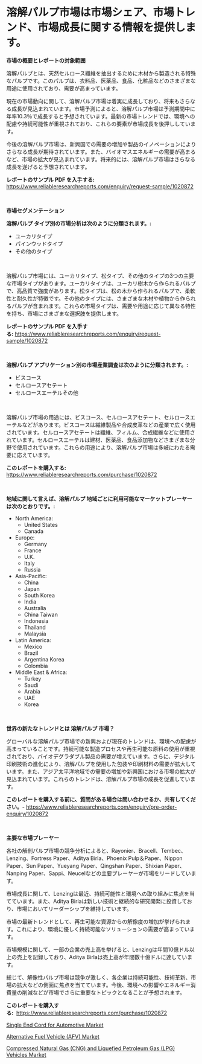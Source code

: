 <p><h1>溶解パルプ市場は市場シェア、市場トレンド、市場成長に関する情報を提供します。</h1></p><p><strong>市場の概要とレポートの対象範囲</strong></p>
<p><p>溶解パルプとは、天然セルロース繊維を抽出するために木材から製造される特殊なパルプです。このパルプは、衣料品、医薬品、食品、化粧品などのさまざまな用途に使用されており、需要が高まっています。</p><p>現在の市場動向に関して、溶解パルプ市場は着実に成長しており、将来もさらなる成長が見込まれています。市場予測によると、溶解パルプ市場は予測期間中に年率10.3％で成長すると予想されています。最新の市場トレンドでは、環境への配慮や持続可能性が重視されており、これらの要素が市場成長を後押ししています。</p><p>今後の溶解パルプ市場は、新興国での需要の増加や製品のイノベーションによりさらなる成長が期待されています。また、バイオマスエネルギーの需要が高まるなど、市場の拡大が見込まれています。将来的には、溶解パルプ市場はさらなる成長を遂げると予想されています。</p></p>
<p><strong>レポートのサンプル PDF を入手する:</strong> <a href="https://www.reliableresearchreports.com/enquiry/request-sample/1020872">https://www.reliableresearchreports.com/enquiry/request-sample/1020872</a></p>
<p>&nbsp;</p>
<p><strong>市場セグメンテーション</strong></p>
<p><strong>溶解パルプ タイプ別の市場分析は次のように分類されます。:</strong></p>
<p><ul><li>ユーカリタイプ</li><li>パインウッドタイプ</li><li>その他のタイプ</li></ul></p>
<p>&nbsp;</p>
<p><p>溶解パルプ市場には、ユーカリタイプ、松タイプ、その他のタイプの3つの主要な市場タイプがあります。ユーカリタイプは、ユーカリ樹木から作られるパルプで、高品質で強度があります。松タイプは、松の木から作られるパルプで、柔軟性と耐久性が特徴です。その他のタイプには、さまざまな木材や植物から作られるパルプが含まれます。これらの市場タイプは、需要や用途に応じて異なる特性を持ち、市場にさまざまな選択肢を提供します。</p></p>
<p><strong>レポートのサンプル PDF を入手する:</strong>&nbsp;<a href="https://www.reliableresearchreports.com/enquiry/request-sample/1020872">https://www.reliableresearchreports.com/enquiry/request-sample/1020872</a></p>
<p>&nbsp;</p>
<p><strong> 溶解パルプ アプリケーション別の市場産業調査は次のように分類されます。:</strong></p>
<p><ul><li>ビスコース</li><li>セルロースアセテート</li><li>セルロースエーテルその他</li></ul></p>
<p>&nbsp;</p>
<p><p>溶解パルプ市場の用途には、ビスコース、セルロースアセテート、セルロースエーテルなどがあります。ビスコースは繊維製品や合成皮革などの産業で広く使用されています。セルロースアセテートは繊維、フィルム、合成繊維などに使用されています。セルロースエーテルは建材、医薬品、食品添加物などさまざまな分野で使用されています。これらの用途により、溶解パルプ市場は多岐にわたる需要に応えています。</p></p>
<p><strong>このレポートを購入する:</strong>&nbsp; <a href="https://www.reliableresearchreports.com/purchase/1020872">https://www.reliableresearchreports.com/purchase/1020872</a></p>
<p>&nbsp;</p>
<p><strong>地域に関して言えば、溶解パルプ 地域ごとに利用可能なマーケットプレーヤーは次のとおりです。:</strong></p>
<p><ul>
    <li>
        North America:
        <ul>
            <li>United States</li>
            <li>Canada</li>
        </ul>
    </li>
    <li>
        Europe:
        <ul>
            <li>Germany</li>
            <li>France</li>
            <li>U.K.</li>
            <li>Italy</li>
            <li>Russia</li>
        </ul>
    </li>
    <li>
        Asia-Pacific:
        <ul>
            <li>China</li>
            <li>Japan</li>
            <li>South Korea</li>
            <li>India</li>
            <li>Australia</li>
            <li>China Taiwan</li>
            <li>Indonesia</li>
            <li>Thailand</li>
            <li>Malaysia</li>
        </ul>
    </li>
    <li>
        Latin America:
        <ul>
            <li>Mexico</li>
            <li>Brazil</li>
            <li>Argentina Korea</li>
            <li>Colombia</li>
        </ul>
    </li>
    <li>
        Middle East & Africa:
        <ul>
            <li>Turkey</li>
            <li>Saudi</li>
            <li>Arabia</li>
            <li>UAE</li>
            <li>Korea</li>
        </ul>
    </li>
    </ul></p>
<p>&nbsp;</p>
<p><strong>世界の新たなトレンドとは 溶解パルプ 市場？</strong></p>
<p><p>グローバルな溶解パルプ市場での新興および現在のトレンドは、環境への配慮が高まっていることです。持続可能な製造プロセスや再生可能な原料の使用が重視されており、バイオデグラダブル製品の需要が増えています。さらに、デジタル印刷技術の進化により、溶解パルプを使用した包装や印刷材料の需要が拡大しています。また、アジア太平洋地域での需要の増加や新興国における市場の拡大が見込まれています。これらのトレンドは、溶解パルプ市場の成長を促進しています。</p></p>
<p><strong>このレポートを購入する前に、質問がある場合は問い合わせるか、共有してください。</strong>- <a href="https://www.reliableresearchreports.com/enquiry/pre-order-enquiry/1020872">https://www.reliableresearchreports.com/enquiry/pre-order-enquiry/1020872</a></p>
<p>&nbsp;</p>
<p><strong>主要な市場プレーヤー</strong></p>
<p><p>各社の解剖パルプ市場の競争分析によると、Rayonier、Bracell、Tembec、Lenzing、Fortress Paper、Aditya Birla、Phoenix Pulp＆Paper、Nippon Paper、Sun Paper、Yueyang Paper、Qingshan Paper、Shixian Paper、Nanping Paper、Sappi、Neucelなどの主要プレーヤーが市場をリードしています。</p><p>市場成長に関して、Lenzingは最近、持続可能性と環境への取り組みに焦点を当てています。また、Aditya Birlaは新しい技術と継続的な研究開発に投資しており、市場においてリーダーシップを維持しています。</p><p>市場の最新トレンドとして、再生可能な資源からの解像度の増加が挙げられます。これにより、環境に優しく持続可能なソリューションの需要が高まっています。</p><p>市場規模に関して、一部の企業の売上高を挙げると、Lenzingは年間10億ドル以上の売上を記録しており、Aditya Birlaは売上高が年間数十億ドルに達しています。</p><p>総じて、解像性パルプ市場は競争が激しく、各企業は持続可能性、技術革新、市場の拡大などの側面に焦点を当てています。今後、環境への影響やエネルギー消費量の削減などが市場でさらに重要なトピックとなることが予想されます。</p></p>
<p><strong>このレポートを購入する:</strong>&nbsp;&nbsp;<a href="https://www.reliableresearchreports.com/purchase/1020872">https://www.reliableresearchreports.com/purchase/1020872</a></p>
<p><p><a href="https://github.com/johnbach50/Market-Research-Report-List-2/blob/main/single-end-cord-for-automotive-market.md">Single End Cord for Automotive Market</a></p><p><a href="https://github.com/pjcfca/Market-Research-Report-List-1/blob/main/alternative-fuel-vehicle-afv-market.md">Alternative Fuel Vehicle (AFV) Market</a></p><p><a href="https://github.com/wusalecollins540tpqoz/Market-Research-Report-List-1/blob/main/compressed-natural-gas-cng-and-liquefied-petroleum-gas-lpg-vehicles-market.md">Compressed Natural Gas (CNG) and Liquefied Petroleum Gas (LPG) Vehicles Market</a></p></p>
